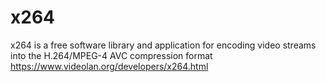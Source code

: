 # x264
x264 is a free software library and application for encoding video streams into the H.264/MPEG-4 AVC compression format https://www.videolan.org/developers/x264.html
